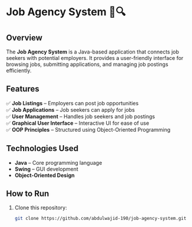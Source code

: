 
# Job Agency System 🏢🔍  

## Overview  
The **Job Agency System** is a Java-based application that connects job seekers with potential employers. It provides a user-friendly interface for browsing jobs, submitting applications, and managing job postings efficiently.  

## Features  
✅ **Job Listings** – Employers can post job opportunities  
✅ **Job Applications** – Job seekers can apply for jobs  
✅ **User Management** – Handles job seekers and job postings  
✅ **Graphical User Interface** – Interactive UI for ease of use  
✅ **OOP Principles** – Structured using Object-Oriented Programming  

## Technologies Used  
- **Java** – Core programming language  
- **Swing** – GUI development  
- **Object-Oriented Design**  

## How to Run  
1. Clone this repository:  
   ```bash
   git clone https://github.com/abdulwajid-190/job-agency-system.git

